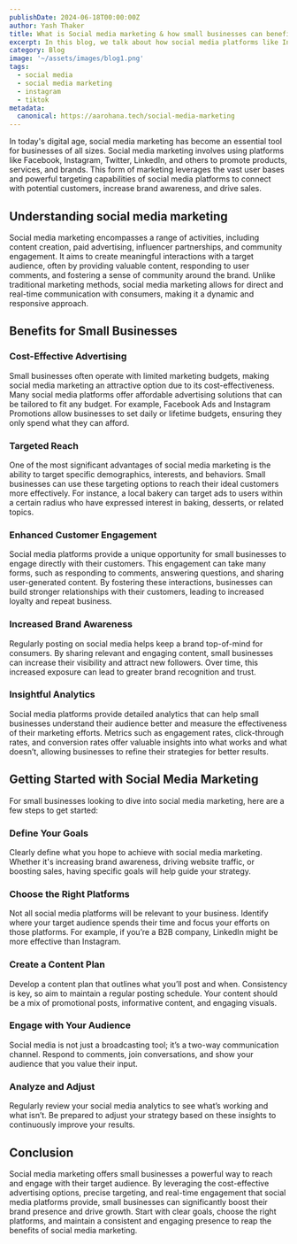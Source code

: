 ```yaml
---
publishDate: 2024-06-18T00:00:00Z
author: Yash Thaker
title: What is Social media marketing & how small businesses can benefit from it?
excerpt: In this blog, we talk about how social media platforms like Instagram, Tiktok can benefit small businesses. 
category: Blog
image: '~/assets/images/blog1.png' 
tags:
  - social media
  - social media marketing
  - instagram
  - tiktok
metadata:
  canonical: https://aarohana.tech/social-media-marketing
---
```


In today's digital age, social media marketing has become an essential tool for businesses of all sizes. Social media marketing involves using platforms like Facebook, Instagram, Twitter, LinkedIn, and others to promote products, services, and brands. This form of marketing leverages the vast user bases and powerful targeting capabilities of social media platforms to connect with potential customers, increase brand awareness, and drive sales.

## Understanding social media marketing

Social media marketing encompasses a range of activities, including content creation, paid advertising, influencer partnerships, and community engagement. It aims to create meaningful interactions with a target audience, often by providing valuable content, responding to user comments, and fostering a sense of community around the brand. Unlike traditional marketing methods, social media marketing allows for direct and real-time communication with consumers, making it a dynamic and responsive approach.

## Benefits for Small Businesses

### Cost-Effective Advertising

Small businesses often operate with limited marketing budgets, making social media marketing an attractive option due to its cost-effectiveness. Many social media platforms offer affordable advertising solutions that can be tailored to fit any budget. For example, Facebook Ads and Instagram Promotions allow businesses to set daily or lifetime budgets, ensuring they only spend what they can afford.

### Targeted Reach

One of the most significant advantages of social media marketing is the ability to target specific demographics, interests, and behaviors. Small businesses can use these targeting options to reach their ideal customers more effectively. For instance, a local bakery can target ads to users within a certain radius who have expressed interest in baking, desserts, or related topics.

### Enhanced Customer Engagement

Social media platforms provide a unique opportunity for small businesses to engage directly with their customers. This engagement can take many forms, such as responding to comments, answering questions, and sharing user-generated content. By fostering these interactions, businesses can build stronger relationships with their customers, leading to increased loyalty and repeat business.

### Increased Brand Awareness

Regularly posting on social media helps keep a brand top-of-mind for consumers. By sharing relevant and engaging content, small businesses can increase their visibility and attract new followers. Over time, this increased exposure can lead to greater brand recognition and trust.

### Insightful Analytics

Social media platforms provide detailed analytics that can help small businesses understand their audience better and measure the effectiveness of their marketing efforts. Metrics such as engagement rates, click-through rates, and conversion rates offer valuable insights into what works and what doesn’t, allowing businesses to refine their strategies for better results.

## Getting Started with Social Media Marketing

For small businesses looking to dive into social media marketing, here are a few steps to get started:

### Define Your Goals

Clearly define what you hope to achieve with social media marketing. Whether it's increasing brand awareness, driving website traffic, or boosting sales, having specific goals will help guide your strategy.

### Choose the Right Platforms

Not all social media platforms will be relevant to your business. Identify where your target audience spends their time and focus your efforts on those platforms. For example, if you’re a B2B company, LinkedIn might be more effective than Instagram.

### Create a Content Plan

Develop a content plan that outlines what you’ll post and when. Consistency is key, so aim to maintain a regular posting schedule. Your content should be a mix of promotional posts, informative content, and engaging visuals.

### Engage with Your Audience

Social media is not just a broadcasting tool; it’s a two-way communication channel. Respond to comments, join conversations, and show your audience that you value their input.

### Analyze and Adjust

Regularly review your social media analytics to see what’s working and what isn’t. Be prepared to adjust your strategy based on these insights to continuously improve your results.

## Conclusion

Social media marketing offers small businesses a powerful way to reach and engage with their target audience. By leveraging the cost-effective advertising options, precise targeting, and real-time engagement that social media platforms provide, small businesses can significantly boost their brand presence and drive growth. Start with clear goals, choose the right platforms, and maintain a consistent and engaging presence to reap the benefits of social media marketing.
